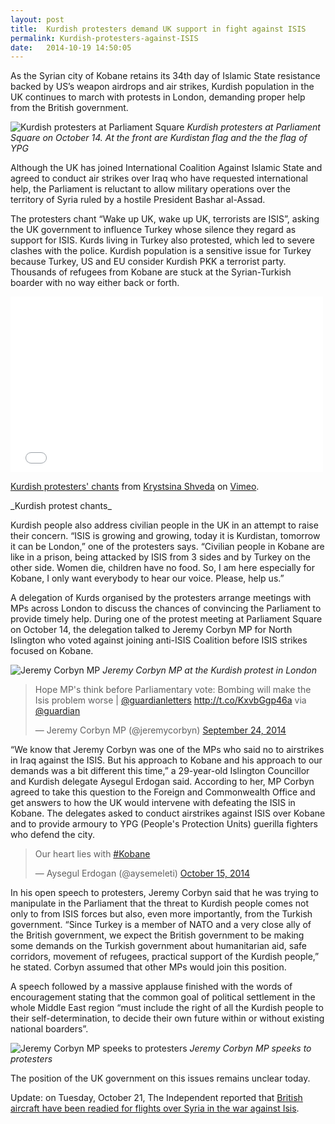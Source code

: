 ```yaml
---
layout: post
title:  Kurdish protesters demand UK support in fight against ISIS 
permalink: Kurdish-protesters-against-ISIS
date:   2014-10-19 14:50:05
---
```

As the Syrian city of Kobane retains its 34th day of Islamic State resistance backed by US’s weapon airdrops and air strikes, Kurdish population in the UK continues to march with protests in London, demanding proper help from the British government.

![Kurdish protesters at Parliament Square](https://dl.dropboxusercontent.com/u/80627489/krystinashveda.com/Kurdish%20protests/222.jpg)
_Kurdish protesters at Parliament Square on October 14. At the front are Kurdistan flag and the the flag of YPG_

Although the UK has joined International Coalition Against Islamic State and agreed to conduct air strikes over Iraq who have requested international help, the Parliament is reluctant to allow military operations over the territory of Syria ruled by a hostile President Bashar al-Assad.

The protesters chant “Wake up UK, wake up UK, terrorists are ISIS”, asking the UK government to influence Turkey whose silence they regard as support for ISIS. Kurds living in Turkey also protested, which led to severe clashes with the police. Kurdish population is a sensitive issue for Turkey because Turkey, US and EU consider Kurdish PKK a terrorist party. Thousands of refugees from Kobane are stuck at the Syrian-Turkish boarder with no way either back or forth.

<iframe src="//player.vimeo.com/video/109684832" width="500" height="281" frameborder="0" webkitallowfullscreen mozallowfullscreen allowfullscreen></iframe> <p><a href="http://vimeo.com/109684832">Kurdish protesters' chants</a> from <a href="http://vimeo.com/user14398107">Krystsina Shveda</a> on <a href="https://vimeo.com">Vimeo</a>.</p>
_Kurdish protest chants_

Kurdish people also address civilian people in the UK in an attempt to raise their concern. “ISIS is growing and growing, today it is Kurdistan, tomorrow it can be London,” one of the protesters says. “Civilian people in Kobane are like in a prison, being attacked by ISIS from 3 sides and by Turkey on the other side. Women die, children have no food. So, I am here especially for Kobane, I only want everybody to hear our voice. Please, help us.”

A delegation of Kurds organised by the protesters arrange meetings with MPs across London to discuss the chances of convincing the Parliament to provide timely help. During one of the protest meeting at Parliament Square on October 14, the delegation talked to Jeremy Corbyn MP for North Islington who voted against joining anti-ISIS Coalition before ISIS strikes focused on Kobane.

![Jeremy Corbyn MP](https://dl.dropboxusercontent.com/u/80627489/krystinashveda.com/Kurdish%20protests/333.jpg)
_Jeremy Corbyn MP at the Kurdish protest in London_

<blockquote class="twitter-tweet" lang="en"><p>Hope MP&#39;s think before Parliamentary vote: Bombing will make the Isis problem worse | <a href="https://twitter.com/guardianletters">@guardianletters</a>&#10; <a href="http://t.co/KxvbGgp46a">http://t.co/KxvbGgp46a</a> via <a href="https://twitter.com/guardian">@guardian</a></p>&mdash; Jeremy Corbyn MP (@jeremycorbyn) <a href="https://twitter.com/jeremycorbyn/status/514703922968027137">September 24, 2014</a></blockquote>
<script async src="//platform.twitter.com/widgets.js" charset="utf-8"></script>

“We know that Jeremy Corbyn was one of the MPs who said no to airstrikes in Iraq against the ISIS. But his approach to Kobane and his approach to our demands was a bit different this time,” a 29-year-old Islington Councillor and Kurdish delegate Aysegul Erdogan said. According to her, MP Corbyn agreed to take this question to the Foreign and Commonwealth Office and get answers to how the UK would intervene with defeating the ISIS in Kobane. The delegates asked to conduct airstrikes against ISIS over Kobane and to provide armoury to YPG (People's Protection Units) guerilla fighters who defend the city.

<blockquote class="twitter-tweet" lang="en"><p>Our heart lies with <a href="https://twitter.com/hashtag/Kobane?src=hash">#Kobane</a></p>&mdash; Aysegul Erdogan (@aysemeleti) <a href="https://twitter.com/aysemeleti/status/522176567880208384">October 15, 2014</a></blockquote>
<script async src="//platform.twitter.com/widgets.js" charset="utf-8"></script>

In his open speech to protesters, Jeremy Corbyn said that he was trying to manipulate in the Parliament that the threat to Kurdish people comes not only to from ISIS forces but also, even more importantly, from the Turkish government. “Since Turkey is a member of NATO and a very close ally of the British government, we expect the British government to be making some demands on the Turkish government about humanitarian aid, safe corridors, movement of refugees, practical support of the Kurdish people,” he stated.  Corbyn assumed that other MPs would join this position.

A speech followed by a massive applause finished with the words of encouragement stating that the common goal of political settlement in the whole Middle East region “must include the right of all the Kurdish people to their self-determination, to decide their own future within or without existing national boarders”.

![Jeremy Corbyn MP speeks to protesters](https://dl.dropboxusercontent.com/u/80627489/krystinashveda.com/Kurdish%20protests/444.jpg)
_Jeremy Corbyn MP speeks to protesters_

The position of the UK government on this issues remains unclear today.

Update: on Tuesday, October 21, The Independent reported that [British aircraft have been readied for flights over Syria in the war against Isis](http://www.independent.co.uk/news/world/middle-east/uk-drones-ready-to-attack-isis-in-syriaand-iraq-9807281.html).
